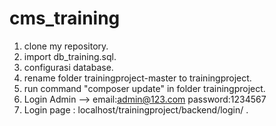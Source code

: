 # cms_training
1. clone my repository.
2. import db_training.sql.
3. configurasi database.
4. rename folder trainingproject-master to trainingproject.
5. run command "composer update" in folder trainingproject.
6. Login Admin --> email:admin@123.com   password:1234567
7. Login page : localhost/trainingproject/backend/login/ .
